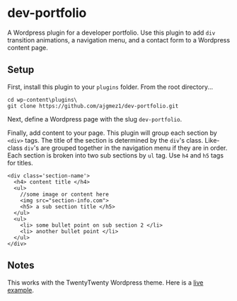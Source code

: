 # dev-portfolio
A Wordpress plugin for a developer portfolio. Use this plugin to add `div` transition animations, a navigation menu, and a contact form to a Wordpress content page.

## Setup
First, install this plugin to your `plugins` folder. From the root directory...

```
cd wp-content\plugins\
git clone https://github.com/ajgmez1/dev-portfolio.git
```

Next, define a Wordpress page with the slug `dev-portfolio`. 

Finally, add content to your page. This plugin will group each section by `<div>` tags. 
The title of the section is determined by the `div`'s class. 
Like-class `div`'s are grouped together in the navigation menu if they are in order.
Each section is broken into two sub sections by `ul` tag. Use `h4` and `h5` tags for titles.

```
<div class='section-name'>
  <h4> content title </h4>
  <ul>
    //some image or content here 
    <img src="section-info.com">
    <h5> a sub section title </h5>
  </ul>
  <ul>
    <li> some bullet point on sub section 2 </li>
    <li> another bullet point </li>
  </ul>
</div>
```

## Notes
This works with the TwentyTwenty Wordpress theme. Here is a [live example](http://ajgmez.com/dev-portfolio/).
